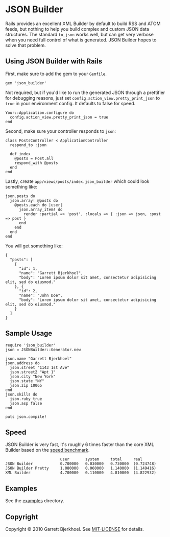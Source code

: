 # JSON Builder
Rails provides an excellent XML Builder by default to build RSS and ATOM feeds, but nothing to help you build complex and custom JSON data structures. The standard `to_json` works well, but can get very verbose when you need full control of what is generated. JSON Builder hopes to solve that problem.

## Using JSON Builder with Rails
First, make sure to add the gem to your `Gemfile`.

    gem 'json_builder'

Not required, but if you'd like to run the generated JSON through a prettifier for debugging reasons, just set `config.action_view.pretty_print_json` to `true` in your environment config. It defaults to false for speed.

    Your::Application.configure do
      config.action_view.pretty_print_json = true
    end

Second, make sure your controller responds to `json`:

    class PostsController < ApplicationController
      respond_to :json
      
      def index
        @posts = Post.all
        respond_with @posts
      end
    end

Lastly, create `app/views/posts/index.json_builder` which could look something like:
    
    json.posts do
      json.array! @posts do
        @posts.each do |user|
          json.array_item! do
            render :partial => 'post', :locals => { :json => json, :post => post }
          end
        end
      end
    end

You will get something like:

    {
      "posts": [
        {
          "id": 1,
          "name": "Garrett Bjerkhoel",
          "body": "Lorem ipsum dolor sit amet, consectetur adipisicing elit, sed do eiusmod."
        }, {
          "id": 2,
          "name": "John Doe",
          "body": "Lorem ipsum dolor sit amet, consectetur adipisicing elit, sed do eiusmod."
        }
      ]
    }

## Sample Usage

    require 'json_builder'
    json = JSONBuilder::Generator.new

    json.name "Garrett Bjerkhoel"
    json.address do
      json.street "1143 1st Ave"
      json.street2 "Apt 1"
      json.city "New York"
      json.state "NY"
      json.zip 10065
    end
    json.skills do
      json.ruby true
      json.asp false
    end
    
    puts json.compile!

## Speed
JSON Builder is very fast, it's roughly 6 times faster than the core XML Builder based on the [speed benchmark](http://github.com/dewski/json_builder/blob/master/test/benchmarks/speed.rb).

                            user       system     total     real
    JSON Builder            0.700000   0.030000   0.730000  (0.724748)
    JSON Builder Pretty     1.080000   0.060000   1.140000  (1.149416)
    XML Builder             4.700000   0.110000   4.810000  (4.822932)

## Examples
See the [examples](http://github.com/dewski/json_builder/tree/master/examples) directory.

## Copyright
Copyright © 2010 Garrett Bjerkhoel. See [MIT-LICENSE](http://github.com/dewski/json_builder/blob/master/MIT-LICENSE) for details.
